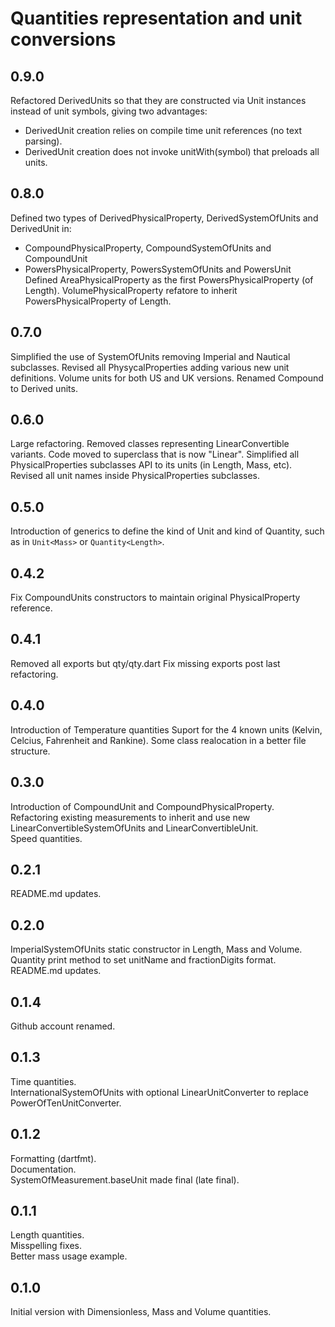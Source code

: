 # Quantities representation and unit conversions

## 0.9.0
Refactored DerivedUnits so that they are constructed via Unit instances instead of unit symbols, giving two advantages:  
* DerivedUnit creation relies on compile time unit references (no text parsing).
* DerivedUnit creation does not invoke unitWith(symbol) that preloads all units.

## 0.8.0
Defined two types of DerivedPhysicalProperty, DerivedSystemOfUnits and DerivedUnit in:
* CompoundPhysicalProperty, CompoundSystemOfUnits and CompoundUnit
* PowersPhysicalProperty, PowersSystemOfUnits and PowersUnit
Defined AreaPhysicalProperty as the first PowersPhysicalProperty (of Length).
VolumePhysicalProperty refatore to inherit PowersPhysicalProperty of Length.

## 0.7.0
Simplified the use of SystemOfUnits removing Imperial and Nautical subclasses.
Revised all PhysycalProperties adding various new unit definitions.
Volume units for both US and UK versions.
Renamed Compound to Derived units.

## 0.6.0
Large refactoring.
Removed classes representing LinearConvertible variants. Code moved to superclass that is now "Linear".
Simplified all PhysicalProperties subclasses API to its units (in Length, Mass, etc).
Revised all unit names inside PhysicalProperties subclasses.

## 0.5.0
Introduction of generics to define the kind of Unit and kind of Quantity,
such as in `Unit<Mass>` or `Quantity<Length>`.

## 0.4.2
Fix CompoundUnits constructors to maintain original PhysicalProperty reference.

## 0.4.1
Removed all exports but qty/qty.dart 
Fix missing exports post last refactoring.

## 0.4.0
Introduction of Temperature quantities
Suport for the 4 known units (Kelvin, Celcius, Fahrenheit and Rankine).
Some class realocation in a better file structure.

## 0.3.0
Introduction of CompoundUnit and CompoundPhysicalProperty.  
Refactoring existing measurements to inherit and use new LinearConvertibleSystemOfUnits and LinearConvertibleUnit.  
Speed quantities.  

## 0.2.1
README.md updates.  

## 0.2.0
ImperialSystemOfUnits static constructor in Length, Mass and Volume.  
Quantity print method to set unitName and fractionDigits format.  
README.md updates.  

## 0.1.4
Github account renamed.  

## 0.1.3
Time quantities.  
InternationalSystemOfUnits with optional LinearUnitConverter to replace PowerOfTenUnitConverter.  

## 0.1.2
Formatting (dartfmt).  
Documentation.  
SystemOfMeasurement.baseUnit made final (late final).  

## 0.1.1
Length quantities.  
Misspelling fixes.  
Better mass usage example.  

## 0.1.0
Initial version with Dimensionless, Mass and Volume quantities.  